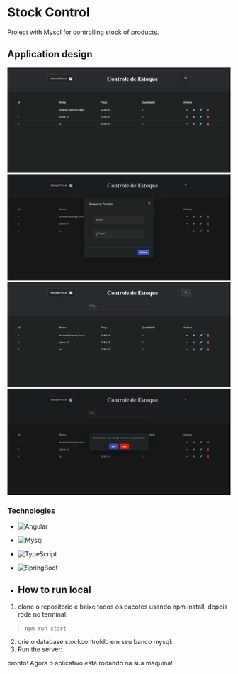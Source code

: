 # Stock Control

Project with Mysql for controlling stock of products.

## Application design
<img src="./assets/layout-1.png">
<img src="./assets/layout-2.png">
<img src="./assets/layout-3.png">
<img src="./assets/layout-4.png">

### Technologies

- ![Angular](https://img.shields.io/badge/Angular-DD0031?style=for-the-badge&logo=angular)
- ![Mysql](https://img.shields.io/badge/mysql-4479A1.svg?style=for-the-badge&logo=mysql&logoColor=white)
- ![TypeScript](https://img.shields.io/badge/typescript-3178C6.svg?style=for-the-badge&logo=typescript&logoColor=white)
- ![SpringBoot](https://img.shields.io/badge/springboot-%6DB33F.svg?style=for-the-badge&logo=springboot&logoColor=white)

- ## How to run local

1. clone o repositorio e baixe todos os pacotes usando npm install, depois rode no terminal:
> `npm run start`
2. crie o database stockcontroldb em seu banco mysql:
3. Run the server:

pronto! Agora o aplicativo está rodando na sua máquina!
